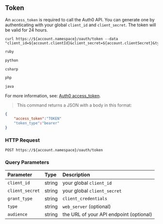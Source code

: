 
## Token

An `access_token` is required to call the Auth0 API. You can generate one by authenticating with your global `client_id` and `client_secret`. The token will be valid for 24 hours.

```shell
curl https://${account.namespace}/oauth/token --data "client_id=${account.clientId}&client_secret=${account.clientSecret}&type=web_server&grant_type=client_credentials"
```

```ruby
ruby
```

```python
python
```

```csharp
csharp
```

```php
php
```

```java
java
```

<aside class="notice">
For more information, see: <a href="/tokens/access_token">Auth0 access_token</a>.
</aside>

> This command returns a JSON with a body in this format:

```JSON
{
	"access_token":"TOKEN"
	"token_type":"bearer"
}
```

### HTTP Request

`POST https://${account.namespace}/oauth/token`

### Query Parameters

| Parameter        | Type       | Description |
|:-----------------|:-----------|:------------|
| `client_id`      | string     | your global `client_id` |
| `client_secret`  | string     | your global `client_secret` |
| `grant_type`     | string     | `client_credentials` |
| `type`     | string     | `web_server` (optional) |
| `audience`       | string     | the URL of your API endpoint (optional) |
